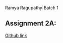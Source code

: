 Ramya Ragupathy|Batch 1

## Assignment 2A:

[Github link](https://github.com/ramyaragupathy/mlblr-eip/blob/master/session-2/CS231n-python-numpy-tutorial.ipynb)